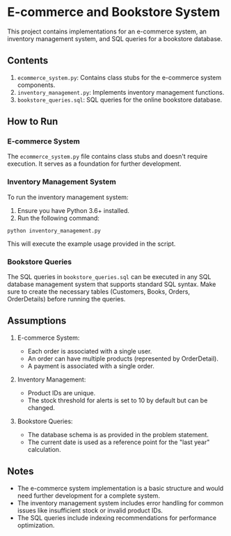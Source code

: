 # E-commerce and Bookstore System

This project contains implementations for an e-commerce system, an inventory management system, and SQL queries for a bookstore database.

## Contents

1. `ecommerce_system.py`: Contains class stubs for the e-commerce system components.
2. `inventory_management.py`: Implements inventory management functions.
3. `bookstore_queries.sql`: SQL queries for the online bookstore database.

## How to Run

### E-commerce System

The `ecommerce_system.py` file contains class stubs and doesn't require execution. It serves as a foundation for further development.

### Inventory Management System

To run the inventory management system:

1. Ensure you have Python 3.6+ installed.
2. Run the following command:

```
python inventory_management.py
```

This will execute the example usage provided in the script.

### Bookstore Queries

The SQL queries in `bookstore_queries.sql` can be executed in any SQL database management system that supports standard SQL syntax. Make sure to create the necessary tables (Customers, Books, Orders, OrderDetails) before running the queries.

## Assumptions

1. E-commerce System:
   - Each order is associated with a single user.
   - An order can have multiple products (represented by OrderDetail).
   - A payment is associated with a single order.

2. Inventory Management:
   - Product IDs are unique.
   - The stock threshold for alerts is set to 10 by default but can be changed.

3. Bookstore Queries:
   - The database schema is as provided in the problem statement.
   - The current date is used as a reference point for the "last year" calculation.

## Notes

- The e-commerce system implementation is a basic structure and would need further development for a complete system.
- The inventory management system includes error handling for common issues like insufficient stock or invalid product IDs.
- The SQL queries include indexing recommendations for performance optimization.
